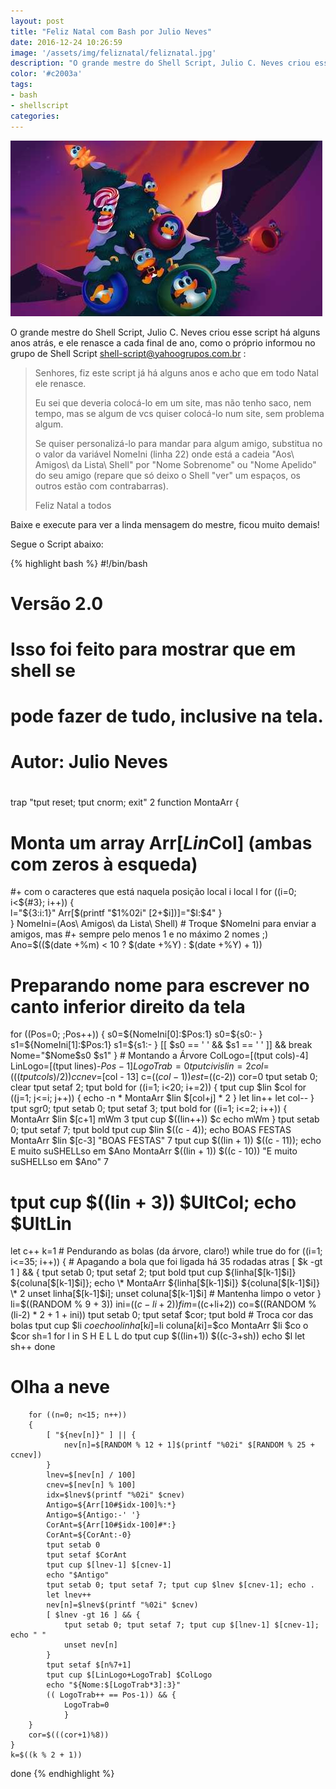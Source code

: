 ```yaml
---
layout: post
title: "Feliz Natal com Bash por Julio Neves"
date: 2016-12-24 10:26:59
image: '/assets/img/feliznatal/feliznatal.jpg'
description: "O grande mestre do Shell Script, Julio C. Neves criou esse script há alguns anos atrás, e ele renasce a cada final de ano, como o próprio informou no grupo de Shell Script."
color: '#c2003a'
tags:
- bash
- shellscript
categories:
---
```


![Feliz Natal](/assets/img/feliznatal/feliznatal.jpg)

O grande mestre do Shell Script, Julio C. Neves criou esse script há alguns anos atrás, e ele renasce a cada final de ano, como o próprio informou no grupo de Shell Script <shell-script@yahoogrupos.com.br> :


> Senhores, fiz este script já há alguns anos e acho que em todo Natal ele renasce.
> 
>Eu sei que deveria colocá-lo em um site, mas não tenho saco, nem tempo, mas se algum de vcs quiser colocá-lo num site, sem problema algum.
> 
>Se quiser personalizá-lo para mandar para algum amigo, substitua no o valor da variável NomeIni (linha 22) onde está a cadeia "Aos\ Amigos\ da Lista\ Shell" por "Nome Sobrenome" ou "Nome Apelido" do seu amigo (repare que só deixo o Shell "ver" um espaços, os outros estão com contrabarras).
> 
> Feliz Natal a todos

Baixe e execute para ver a linda mensagem do mestre, ficou muito demais!

Segue o Script abaixo:

{% highlight bash %}
#!/bin/bash
# Versão 2.0
# Isso foi feito para mostrar que em shell se
# pode fazer de tudo, inclusive na tela.
#
# Autor: Julio Neves
#

trap "tput reset; tput cnorm; exit" 2
function MontaArr
{
#  Monta um array Arr[$Lin$Col] (ambas com zeros à esqueda) 
#+ com o caracteres que está naquela posição
    local i
    local l
    for ((i=0; i<${#3}; i++))
    {   
        l="${3:i:1}"
        Arr[$(printf "$1%02i" $[$2+$i])]="$l:$4"
    }   
}
NomeIni=(Aos\ Amigos\ da Lista\ Shell) #  Troque $NomeIni para enviar a amigos, mas 
                                       #+ sempre pelo menos 1 e no máximo 2 nomes ;)
Ano=$(($(date +%m) < 10 ? $(date +%Y) : $(date +%Y) + 1)) 

# Preparando nome para escrever no canto inferior direito da tela
for ((Pos=0; ;Pos++))
{
    s0=${NomeIni[0]:$Pos:1}
    s0=${s0:- }
    s1=${NomeIni[1]:$Pos:1}
    s1=${s1:- }
    [[ $s0 == ' ' && $s1 == ' ' ]] && break
    Nome="$Nome$s0 $s1"
}
                 # Montando a Árvore
ColLogo=$[$(tput cols)-4]
LinLogo=$[$(tput lines)-$Pos-1]
LogoTrab=0
tput civis
lin=2
col=$(($(tput cols) / 2))
ccnev=$[col - 13]
c=$((col-1))
est=$((c-2))
cor=0
tput setab 0; clear
tput setaf 2; tput bold
for ((i=1; i<20; i+=2))
{
    tput cup $lin $col
    for ((j=1; j<=i; j++))
    {
        echo -n \*
        MontaArr $lin $[col+j] \* 2
    }
    let lin++
    let col--
}
tput sgr0; tput setab 0; tput setaf 3; tput bold
for ((i=1; i<=2; i++))
{
    MontaArr $lin $[c+1] mWm 3
    tput cup $((lin++)) $c
    echo mWm
}
tput setab 0; tput setaf 7; tput bold
tput cup $lin $((c - 4)); echo BOAS FESTAS
MontaArr $lin $[c-3] "BOAS FESTAS" 7
tput cup $((lin + 1)) $((c - 11)); echo E muito suSHELLso em $Ano
MontaArr $((lin + 1)) $((c - 10)) "E muito suSHELLso em $Ano" 7
# tput cup $((lin + 3)) $UltCol; echo $UltLin
let c++
k=1
                   # Pendurando as bolas (da árvore, claro!)
while true
do
    for ((i=1; i<=35; i++))
    {
                   # Apagando a bola que foi ligada há 35 rodadas atras
        [ $k -gt 1 ] && {
            tput setab 0; tput setaf 2; tput bold
            tput cup ${linha[$[k-1]$i]} ${coluna[$[k-1]$i]}; echo \*
            MontaArr ${linha[$[k-1]$i]} ${coluna[$[k-1]$i]} \* 2
            unset linha[$[k-1]$i]; unset coluna[$[k-1]$i]  # Mantenha limpo o vetor
            }
        li=$((RANDOM % 9 + 3))
        ini=$((c-li+2))
        fim=$((c+li+2))
        co=$((RANDOM % (li-2) * 2 + 1 + ini))
        tput setab 0; tput setaf $cor; tput bold   # Troca cor das bolas
        tput cup $li $co
        echo o
        linha[$k$i]=$li
        coluna[$k$i]=$co
        MontaArr $li $co o $cor
        sh=1
        for l in S H E L L
        do
            tput cup $((lin+1)) $((c-3+sh))
            echo $l
            let sh++
        done
# Olha a neve
        for ((n=0; n<15; n++))
        {
            [ "${nev[n]}" ] || {
                nev[n]=$[RANDOM % 12 + 1]$(printf "%02i" $[RANDOM % 25 + ccnev])
            }
            lnev=$[nev[n] / 100]
            cnev=$[nev[n] % 100]
            idx=$lnev$(printf "%02i" $cnev)
            Antigo=${Arr[10#$idx-100]%:*}
            Antigo=${Antigo:-' '}
            CorAnt=${Arr[10#$idx-100]#*:}
            CorAnt=${CorAnt:-0}
            tput setab 0
            tput setaf $CorAnt
            tput cup $[lnev-1] $[cnev-1]
            echo "$Antigo"
            tput setab 0; tput setaf 7; tput cup $lnev $[cnev-1]; echo .
            let lnev++
            nev[n]=$lnev$(printf "%02i" $cnev)
            [ $lnev -gt 16 ] && {
                tput setab 0; tput setaf 7; tput cup $[lnev-1] $[cnev-1]; echo " "
                unset nev[n]
            }
            tput setaf $[n%7+1]
            tput cup $[LinLogo+LogoTrab] $ColLogo
            echo "${Nome:$[LogoTrab*3]:3}"
            (( LogoTrab++ == Pos-1)) && {
                LogoTrab=0
                }
        }
        cor=$(((cor+1)%8))
    }
    k=$((k % 2 + 1))
done
{% endhighlight %}

<script async src="https://pagead2.googlesyndication.com/pagead/js/adsbygoogle.js"></script>

<!-- Informat -->
<ins class="adsbygoogle"
 style="display:block"
 data-ad-client="ca-pub-2838251107855362"
 data-ad-slot="2327980059"
 data-ad-format="auto"
 data-full-width-responsive="true"></ins>

<script>
(adsbygoogle = window.adsbygoogle || []).push({});
</script>



